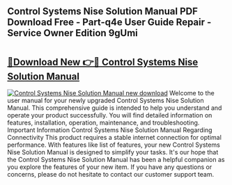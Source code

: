 ## Control Systems Nise Solution Manual PDF Download Free - Part-q4e User Guide Repair - Service Owner Edition 9gUmi

# <h2><a href="http://bc5267.oget.top/?id=Control+Systems+Nise+Solution+Manual">🔗Download New 👉🔴 Control Systems Nise Solution Manual</a></h2>

[![Control Systems Nise Solution Manual new download](https://i.imgur.com/5g1atiW.png)](http://bc5267.oget.top/?id=Control+Systems+Nise+Solution+Manual)
Welcome to the user manual for your newly upgraded Control Systems Nise Solution Manual. This comprehensive guide is intended to help you understand and operate your product successfully. You will find detailed information on features, installation, operation, maintenance, and troubleshooting. Important Information Control Systems Nise Solution Manual Regarding Connectivity This product requires a stable internet connection for optimal performance. With features like list of features, your new Control Systems Nise Solution Manual is designed to simplify your tasks. It's our hope that the Control Systems Nise Solution Manual has been a helpful companion as you explore the features of your new item. If you have any questions or concerns, please do not hesitate to contact our customer support team.
